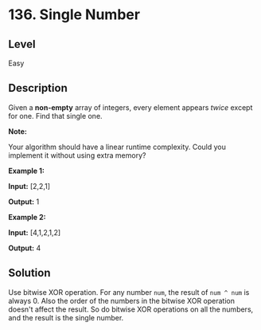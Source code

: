 # 136. Single Number
## Level
Easy

## Description
Given a **non-empty** array of integers, every element appears *twice* except for one. Find that single one.

**Note:**

Your algorithm should have a linear runtime complexity. Could you implement it without using extra memory?

**Example 1:**

**Input:** [2,2,1]

**Output:** 1

**Example 2:**

**Input:** [4,1,2,1,2]

**Output:** 4

## Solution
Use bitwise XOR operation. For any number `num`, the result of `num ^ num` is always 0. Also the order of the numbers in the bitwise XOR operation doesn't affect the result. So do bitwise XOR operations on all the numbers, and the result is the single number.
